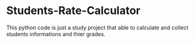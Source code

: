 # Students-Rate-Calculator
 This python code is just a study project that able to calculate and collect students informations and thier grades.
